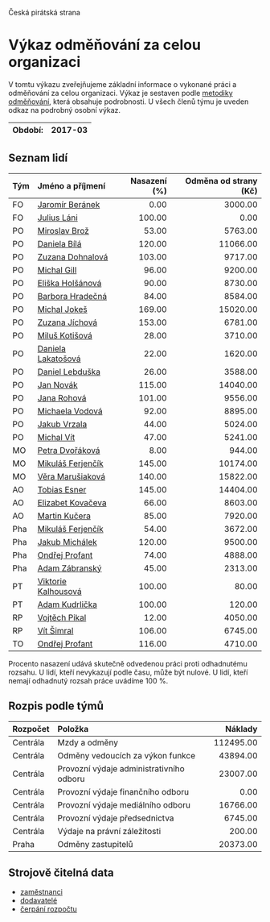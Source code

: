 Česká pirátská strana

Výkaz odměňování za celou organizaci
===========================

V tomtu výkazu zveřejňujeme základní informace o vykonané práci a odměňování
za celou organizaci. Výkaz je sestaven podle [metodiky odměňování][metodika],
která obsahuje podrobnosti. U všech členů týmu je uveden odkaz na podrobný osobní výkaz.

Období:                  | 2017-03
-----------------------  | --------------------


Seznam lidí
--------------

| Tým   | Jméno a příjmení                                                  |   Nasazení (%) |   Odměna od strany (Kč) |
|:------|:------------------------------------------------------------------|---------------:|------------------------:|
| FO    | [Jaromír Beránek](../../tymy/FO/2017/03/jaromir-beranek/)         |           0.00 |                 3000.00 |
| FO    | [Julius Láni](../../tymy/FO/2017/03/julius-lani/)                 |         100.00 |                    0.00 |
| PO    | [Miroslav Brož](../../tymy/PO/2017/03/miroslav-broz/)             |          53.00 |                 5763.00 |
| PO    | [Daniela Bílá](../../tymy/PO/2017/03/daniela-bila/)               |         120.00 |                11066.00 |
| PO    | [Zuzana Dohnalová](../../tymy/PO/2017/03/zuzana-dohnalova/)       |         103.00 |                 9717.00 |
| PO    | [Michal Gill](../../tymy/PO/2017/03/michal-gill/)                 |          96.00 |                 9200.00 |
| PO    | [Eliška Holšánová](../../tymy/PO/2017/03/eliska-holsanova/)       |          90.00 |                 8730.00 |
| PO    | [Barbora Hradečná](../../tymy/PO/2017/03/barbora-hradecna/)       |          84.00 |                 8584.00 |
| PO    | [Michal Jokeš](../../tymy/PO/2017/03/michal-jokes/)               |         169.00 |                15020.00 |
| PO    | [Zuzana Jíchová](../../tymy/PO/2017/03/zuzana-jichova/)           |         153.00 |                 6781.00 |
| PO    | [Miluš Kotišová](../../tymy/PO/2017/03/milus-kotisova/)           |          28.00 |                 3710.00 |
| PO    | [Daniela Lakatošová](../../tymy/PO/2017/03/daniela-lakatosova/)   |          22.00 |                 1620.00 |
| PO    | [Daniel Lebduška](../../tymy/PO/2017/03/daniel-lebduska/)         |          26.00 |                 3588.00 |
| PO    | [Jan Novák](../../tymy/PO/2017/03/jan-novak/)                     |         115.00 |                14040.00 |
| PO    | [Jana Rohová](../../tymy/PO/2017/03/jana-rohova/)                 |         101.00 |                 9556.00 |
| PO    | [Michaela Vodová](../../tymy/PO/2017/03/michaela-vodova/)         |          92.00 |                 8895.00 |
| PO    | [Jakub Vrzala](../../tymy/PO/2017/03/jakub-vrzala/)               |          44.00 |                 5024.00 |
| PO    | [Michal Vít](../../tymy/PO/2017/03/michal-vit/)                   |          47.00 |                 5241.00 |
| MO    | [Petra Dvořáková](../../tymy/MO/2017/03/petra-dvorakova/)         |           8.00 |                  944.00 |
| MO    | [Mikuláš Ferjenčík](../../tymy/MO/2017/03/mikulas-ferjencik/)     |         145.00 |                10174.00 |
| MO    | [Věra Marušiaková](../../tymy/MO/2017/03/vera-marusiakova/)       |         140.00 |                15822.00 |
| AO    | [Tobias Esner](../../tymy/AO/2017/03/tobias-esner/)               |         145.00 |                14404.00 |
| AO    | [Elizabet Kovačeva](../../tymy/AO/2017/03/elizabet-kovaceva/)     |          66.00 |                 8603.00 |
| AO    | [Martin Kučera](../../tymy/AO/2017/03/martin-kucera/)             |          85.00 |                 7920.00 |
| Pha   | [Mikuláš Ferjenčík](../../tymy/Pha/2017/03/mikulas-ferjencik/)    |          54.00 |                 3672.00 |
| Pha   | [Jakub Michálek](../../tymy/Pha/2017/03/jakub-michalek/)          |         120.00 |                 9500.00 |
| Pha   | [Ondřej Profant](../../tymy/Pha/2017/03/ondrej-profant/)          |          74.00 |                 4888.00 |
| Pha   | [Adam Zábranský](../../tymy/Pha/2017/03/adam-zabransky/)          |          45.00 |                 2313.00 |
| PT    | [Viktorie Kalhousová](../../tymy/PT/2017/03/viktorie-kalhousova/) |         100.00 |                   80.00 |
| PT    | [Adam Kudrlička](../../tymy/PT/2017/03/adam-kudrlicka/)           |         100.00 |                  120.00 |
| RP    | [Vojtěch Pikal](../../tymy/RP/2017/03/vojtech-pikal/)             |          12.00 |                 4050.00 |
| RP    | [Vít Šimral](../../tymy/RP/2017/03/vit-simral/)                   |         106.00 |                 6745.00 |
| TO    | [Ondřej Profant](../../tymy/TO/2017/03/ondrej-profant/)           |         116.00 |                 4710.00 |

Procento nasazení udává skutečně odvedenou práci proti odhadnutému rozsahu. 
U lidí, kteří nevykazují podle času, může být nulové. U lidí, kteří nemají odhadnutý rozsah
práce uvádíme 100 %.

Rozpis podle týmů
-----------------

| Rozpočet   | Položka                                  |   Náklady |
|:-----------|:-----------------------------------------|----------:|
| Centrála   | Mzdy a odměny                            | 112495.00 |
| Centrála   | Odměny vedoucích za výkon funkce         |  43894.00 |
| Centrála   | Provozní výdaje administrativního odboru |  23007.00 |
| Centrála   | Provozní výdaje finančního odboru        |      0.00 |
| Centrála   | Provozní výdaje mediálního odboru        |  16766.00 |
| Centrála   | Provozní výdaje předsednictva            |   6745.00 |
| Centrála   | Výdaje na právní záležitosti             |    200.00 |
| Praha      | Odměny zastupitelů                       |  20373.00 |

Strojově čitelná data
-------------------

* [zaměstnanci](zamestnanci.tsv)
* [dodavatelé](dodavatele.tsv)
* [čerpání rozpočtu](cerpani_rozpoctu.tsv)

[metodika]: https://redmine.pirati.cz/projects/po/wiki/Odmenovani
